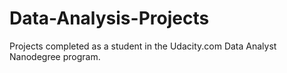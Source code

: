 # Data-Analysis-Projects
Projects completed as a student in the Udacity.com Data Analyst Nanodegree program.
